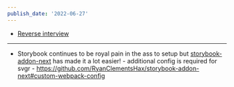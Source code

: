 ```yaml
---
publish_date: '2022-06-27'
---
```

- [Reverse interview](https://github.com/readme/guides/technical-interviews)

---
- Storybook continues to be royal pain in the ass to setup but  [storybook-addon-next](https://storybook.js.org/addons/storybook-addon-next#nextconfigjs) has made it a lot easier!
		- additional config is required for svgr - https://github.com/RyanClementsHax/storybook-addon-next#custom-webpack-config

